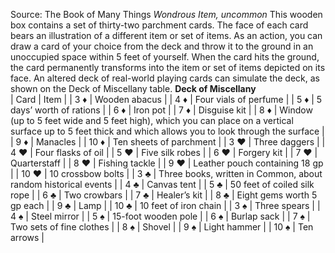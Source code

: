 Source: The Book of Many Things
*Wondrous Item, uncommon*
This wooden box contains a set of thirty-two parchment cards.
The face of each card bears an illustration of a different item or set of items. As an action, you can draw a card of your choice from the deck and throw it to the ground in an unoccupied space within 5 feet of yourself. When the card hits the ground, the card permanently transforms into the item or set of items depicted on its face. An altered deck of real-world playing cards can simulate the deck, as shown on the Deck of Miscellany table.
**Deck of Miscellany**  
| Card | Item |
| 3 ♦️ | Wooden abacus |
| 4 ♦️ | Four vials of perfume |
| 5 ♦️ | 5 days’ worth of rations |
| 6 ♦️ | Iron pot |
| 7 ♦️ | Disguise kit |
| 8 ♦️ | Window (up to 5 feet wide and 5 feet high), which you can place on a vertical surface up to 5 feet thick and which allows you to look through the surface |
| 9 ♦️ | Manacles |
| 10 ♦️ | Ten sheets of parchment |
| 3 ♥️ | Three daggers |
| 4 ♥️ | Four flasks of oil |
| 5 ♥️ | Five silk robes |
| 6 ♥️ | Forgery kit |
| 7 ♥️ | Quarterstaff |
| 8 ♥️ | Fishing tackle |
| 9 ♥️ | Leather pouch containing 18 gp |
| 10 ♥️ | 10 crossbow bolts |
| 3 ♣️ | Three books, written in Common, about random historical events |
| 4 ♣️ | Canvas tent |
| 5 ♣️ | 50 feet of coiled silk rope |
| 6 ♣️ | Two crowbars |
| 7 ♣️ | Healer’s kit |
| 8 ♣️ | Eight gems worth 5 gp each |
| 9 ♣️ | Lamp |
| 10 ♣️ | 10 feet of iron chain |
| 3 ♠️ | Three spears |
| 4 ♠️ | Steel mirror |
| 5 ♠️ | 15-foot wooden pole |
| 6 ♠️ | Burlap sack |
| 7 ♠️ | Two sets of fine clothes |
| 8 ♠️ | Shovel |
| 9 ♠️ | Light hammer |
| 10 ♠️ | Ten arrows |